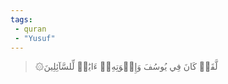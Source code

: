 ```yaml
---
tags: 
 - quran 
 - "Yusuf"
---
```


> ۞لَّقَدۡ كَانَ فِي يُوسُفَ وَإِخۡوَتِهِۦٓ ءَايَٰتٞ لِّلسَّآئِلِينَ
